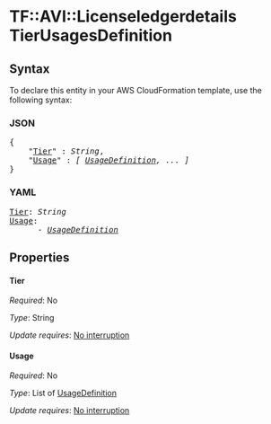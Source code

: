 # TF::AVI::Licenseledgerdetails TierUsagesDefinition

## Syntax

To declare this entity in your AWS CloudFormation template, use the following syntax:

### JSON

<pre>
{
    "<a href="#tier" title="Tier">Tier</a>" : <i>String</i>,
    "<a href="#usage" title="Usage">Usage</a>" : <i>[ <a href="usagedefinition.md">UsageDefinition</a>, ... ]</i>
}
</pre>

### YAML

<pre>
<a href="#tier" title="Tier">Tier</a>: <i>String</i>
<a href="#usage" title="Usage">Usage</a>: <i>
      - <a href="usagedefinition.md">UsageDefinition</a></i>
</pre>

## Properties

#### Tier

_Required_: No

_Type_: String

_Update requires_: [No interruption](https://docs.aws.amazon.com/AWSCloudFormation/latest/UserGuide/using-cfn-updating-stacks-update-behaviors.html#update-no-interrupt)

#### Usage

_Required_: No

_Type_: List of <a href="usagedefinition.md">UsageDefinition</a>

_Update requires_: [No interruption](https://docs.aws.amazon.com/AWSCloudFormation/latest/UserGuide/using-cfn-updating-stacks-update-behaviors.html#update-no-interrupt)

